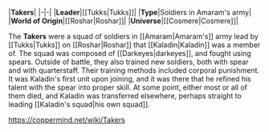 |**Takers**|
|-|-|
|**Leader**|[[Tukks\|Tukks]]|
|**Type**|Soldiers in Amaram's army|
|**World of Origin**|[[Roshar\|Roshar]]|
|**Universe**|[[Cosmere\|Cosmere]]|

The **Takers** were a squad of soldiers in [[Amaram\|Amaram's]] army lead by [[Tukks\|Tukks]] on [[Roshar\|Roshar]] that [[Kaladin\|Kaladin]] was a member of.
The squad was composed of [[Darkeyes\|darkeyes]], and fought using spears. Outside of battle, they also trained new soldiers, both with spear and with quarterstaff. Their training methods included corporal punishment.
It was Kaladin's first unit upon joining, and it was there that he refined his talent with the spear into proper skill. At some point, either most or all of them died, and Kaladin was transferred elsewhere, perhaps straight to leading [[Kaladin's squad\|his own squad]].



https://coppermind.net/wiki/Takers